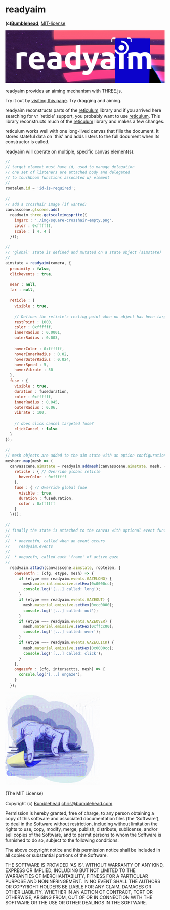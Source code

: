 readyaim
=========
**(c)[Bumblehead][0]**, [MIT-license](#license)

[![readyaim](https://github.com/iambumblehead/readyaim/raw/master/docs/img/readyaim.png)][10]

readyaim provides an aiming mechanism with THREE.js.

Try it out by [visiting this page][10]. Try dragging and aiming.

readyaim reconstructs parts of the [reticulum][1] library and if you arrived here searching for vr 'reticle' support, you probably want to use [reticulum][1]. This library reconstructs much of the [reticulum][1] library and makes a few changes.

reticulum works well with one long-lived canvas that fills the document. It stores stateful data on 'this' and adds listers to the full document when its constructor is called. 

readyaim will operate on multiple, specific canvas element(s).

```javascript
//
// target element must have id, used to manage delegation
// one set of listeners are attached body and delegated
// to touchboom functions assocated w/ element
//
rootelem.id = 'id-is-required';

//
// add a crosshair image (if wanted)
canvasscene.glscene.add(
  readyaim.three.getscaleimgsprite({
    imgsrc : './img/square-crosshair-empty.png',
    color : 0xffffff,
    scale : [ 4, 4 ]
  }));

//
// 'global' state is defined and mutated on a state object (aimstate)
//
aimstate = readyaim(camera, {
  proximity : false,
  clickevents : true,

  near : null,
  far : null,

  reticle : {
    visible : true,

    // Defines the reticle's resting point when no object has been targeted
    restPoint : 1000,
    color : 0xffffff,
    innerRadius : 0.0001,
    outerRadius : 0.003,

    hoverColor : 0xffffff,
    hoverInnerRadius : 0.02,
    hoverOuterRadius : 0.024,
    hoverSpeed : 5,
    hoverVibrate : 50
  },
  fuse : {
    visible : true,
    duration : fuseduration,
    color : 0xffffff,
    innerRadius : 0.045,
    outerRadius : 0.06,
    vibrate : 100,

    // does click cancel targeted fuse?
    clickCancel : false
  }
});

//
// mesh objects are added to the aim state with an option configuration object and properties that override those defined in the global state
mesharr.map(mesh => (
  canvasscene.aimstate = readyaim.addmesh(canvasscene.aimstate, mesh, {
    reticle : { // Override global reticle
      hoverColor : 0xffffff
    },
    fuse : { // Override global fuse
      visible : true,
      duration : fuseduration,
      color : 0xffffff
    }
  })));

//
// finally the state is attached to the canvas with optional event functions
//
//  * oneventfn, called when an event occurs
//    readyaim.events
//
//  * ongazefn, called each 'frame' of active gaze
//
  readyaim.attach(canvasscene.aimstate, rootelem, {
    oneventfn : (cfg, etype, mesh) => {
      if (etype === readyaim.events.GAZELONG) {
        mesh.material.emissive.setHex(0x0000cc);
        console.log('[...] called: long');
      }
      if (etype === readyaim.events.GAZEOUT) {
        mesh.material.emissive.setHex(0xcc0000);
        console.log('[...] called: out');
      }
      if (etype === readyaim.events.GAZEOVER) {
        mesh.material.emissive.setHex(0xffcc00);
        console.log('[...] called: over');
      }
      if (etype === readyaim.events.GAZECLICK) {
        mesh.material.emissive.setHex(0x0000cc);
        console.log('[...] called: click');
      }
    },
    ongazefn : (cfg, intersectts, mesh) => {
      console.log('[...] ongaze');
    }
  });
```


[0]: http://www.bumblehead.com "bumblehead"
[1]: https://github.com/skezo/Reticulum "reticulum"
[10]: https://iambumblehead.github.io/readyaim/

![scrounge](https://github.com/iambumblehead/scroungejs/raw/master/img/hand.png)

(The MIT License)

Copyright (c) [Bumblehead][0] <chris@bumblehead.com>

Permission is hereby granted, free of charge, to any person obtaining a copy of this software and associated documentation files (the 'Software'), to deal in the Software without restriction, including without limitation the rights to use, copy, modify, merge, publish, distribute, sublicense, and/or sell copies of the Software, and to permit persons to whom the Software is furnished to do so, subject to the following conditions:

The above copyright notice and this permission notice shall be included in all copies or substantial portions of the Software.

THE SOFTWARE IS PROVIDED 'AS IS', WITHOUT WARRANTY OF ANY KIND, EXPRESS OR IMPLIED, INCLUDING BUT NOT LIMITED TO THE WARRANTIES OF MERCHANTABILITY, FITNESS FOR A PARTICULAR PURPOSE AND NONINFRINGEMENT. IN NO EVENT SHALL THE AUTHORS OR COPYRIGHT HOLDERS BE LIABLE FOR ANY CLAIM, DAMAGES OR OTHER LIABILITY, WHETHER IN AN ACTION OF CONTRACT, TORT OR OTHERWISE, ARISING FROM, OUT OF OR IN CONNECTION WITH THE SOFTWARE OR THE USE OR OTHER DEALINGS IN THE SOFTWARE.

